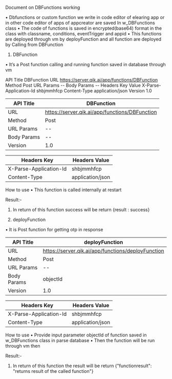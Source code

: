 Document on DBFunctions working
     
•	Dbfunctions or custom function we write in code editor of elearing app or in other code editor of apps of appcreator are saved In w_DBFunctions class
•	The code of functions is saved in encrypted(base64) format in the class with classname, conditions, eventTrigger and appid 
•	This functions are deployed through vm by deployFunction and all function are deployed by
Calling from DBFunction 



1.	DBFunction

•	It’s a Post function calling and running function saved in database through vm 

API Title	DBFunction
URL	https://server.qik.ai/app/functions/DBFunction
 Method	Post
URL Params	--
Body Params	--
Headers	Key 	Value 
	X-Parse-Application-Id	shbjmmhfcp
	Content-Type	application/json
Version	1.0
 

 | API Title   | DBFunction                                                  |
 |-------------|-------------------------------------------------------------|
 | URL	   |  https://server.qik.ai/app/functions/DBFunction             |
 | Method      | Post                                                        |
 | URL Params  | --                                                          |
 | Body Params | --                                                          |
 | Version     | 1.0                                                         |


 | Headers Key            | Headers Value            |
 |------------------------|--------------------------|
 | X-Parse-Application-Id | shbjmmhfcp               |
 | Content-Type           | application/json         |



  How to use
•	This function is called internally at restart  

Result:-
1. In return of this function success will be return 
{result : success}
 







































2.	deployFunction

•	It is Post function for getting otp in response 

 
 | API Title   | deployFunction                                              |
 |-------------|-------------------------------------------------------------|
 | URL	   |  https://server.qik.ai/app/functions/deployFunction         |
 | Method      | Post                                                        |
 | URL Params  | --                                                          |
 | Body Params | objectId                                                    |
 | Version     | 1.0                                                         |


 | Headers Key            | Headers Value            |
 |------------------------|--------------------------|
 | X-Parse-Application-Id | shbjmmhfcp               |
 | Content-Type           | application/json         |



  How to use
•	Provide input parameter objectId of function saved in w_DBFunctions class in parse database
•	Then the function will be run through vm then 

Result:-
1. In return of this function the result will be return 
{"functionresult": "returns result of the called function"}
